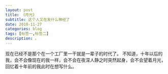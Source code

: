 ```yaml
---
layout: post
title: 《月光》
subtitle: 这个人又在发什么神经了
date: 2018-11-27
categories: blog
tags: [标签一,标签二]
description: 。
---
```


现在已经不是那个在一个工厂里一干就是一辈子的时代了。 
不知道，十年以后的我，会不会像现在的我一样，会不会在夜深人静之时突然起身，会不会望着月光，回忆着十年前的我此时在想写什么。 











